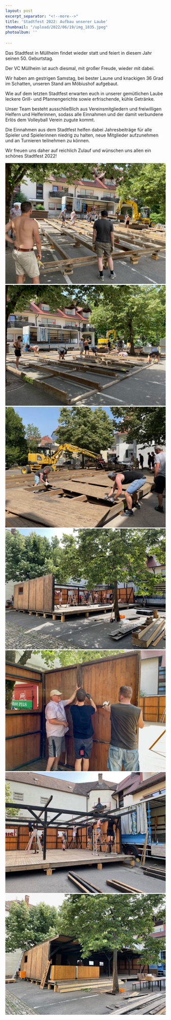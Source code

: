 ```yaml
---
layout: post
excerpt_separator: "<!--more-->"
title: 'Stadtfest 2022: Aufbau unserer Laube'
thumbnail: "/upload/2022/06/19/img_1835.jpeg"
photoalbum: ''

---
```

Das Stadtfest in Müllheim findet wieder statt und feiert in diesem Jahr seinen 50. Geburtstag.

Der VC Müllheim ist auch diesmal, mit großer Freude, wieder mit dabei.

Wir haben am gestrigen Samstag, bei bester Laune und knackigen 36 Grad im Schatten, unseren Stand am Möbiushof aufgebaut.

Wie auf dem letzten Stadtfest erwarten euch in unserer gemütlichen Laube leckere Grill- und Pfannengerichte sowie erfrischende, kühle Getränke.

Unser Team besteht ausschließlich aus Vereinsmitgliedern und freiwilligen Helfern und Helferinnen, sodass alle Einnahmen und der damit verbundene Erlös dem Volleyball Verein zugute kommt.

Die Einnahmen aus dem Stadtfest helfen dabei Jahresbeiträge für alle Spieler und Spielerinnen niedrig zu halten, neue Mitglieder aufzunehmen und an Turnieren teilnehmen zu können.

Wir freuen uns daher auf reichlich Zulauf und wünschen uns allen ein schönes Stadtfest 2022!

![](/upload/2022/06/19/img_1797.jpeg)
![](/upload/2022/06/19/img_1792.jpeg)
![](/upload/2022/06/19/img_1810.jpeg)
![](/upload/2022/06/19/img_1819.jpeg)
![](/upload/2022/06/19/img_1844.jpeg)
![](/upload/2022/06/19/img_1859.jpeg)
![](/upload/2022/06/19/img_1596.jpeg)